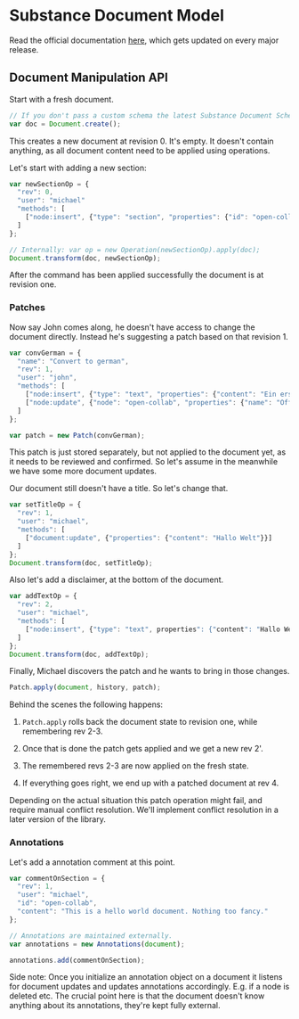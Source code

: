 # Substance Document Model

Read the official documentation [here](http://interior.substance.io/modules/document.html), which gets updated on every major release.

## Document Manipulation API

Start with a fresh document.

```js
// If you don't pass a custom schema the latest Substance Document Schema is used
var doc = Document.create();
```

This creates a new document at revision 0. It's empty. It doesn't contain anything, as all document content need to be applied using operations.

Let's start with adding a new section:

```js
var newSectionOp = {
  "rev": 0,
  "user": "michael"
  "methods": [
    ["node:insert", {"type": "section", "properties": {"id": "open-collab", name": "Open Collaboration"}}]
  ]
};

// Internally: var op = new Operation(newSectionOp).apply(doc);
Document.transform(doc, newSectionOp);


```
After the command has been applied successfully the document is at revision one.

### Patches

Now say John comes along, he doesn't have access to change the document directly. Instead he's suggesting a patch based on that revision 1.

```js
var convGerman = {
  "name": "Convert to german",
  "rev": 1,
  "user": "john",
  "methods": [
  	["node:insert", {"type": "text", "properties": {"content": "Ein erster Paragraph."}}],
    ["node:update", {"node": "open-collab", "properties": {"name": "Offene Kollaboration"}}]
  ]
};

var patch = new Patch(convGerman);
```

This patch is just stored separately, but not applied to the document yet, as it needs to be reviewed and confirmed. So let's assume in the meanwhile we have some more document updates.

Our document still doesn't have a title. So let's change that.

```js
var setTitleOp = {
  "rev": 1,
  "user": "michael",
  "methods": [
    ["document:update", {"properties": {"content": "Hallo Welt"}}]
  ]
};
Document.transform(doc, setTitleOp);
```

Also let's add a disclaimer, at the bottom of the document.

```js
var addTextOp = {
  "rev": 2,
  "user": "michael",
  "methods": [
    ["node:insert", {"type": "text", properties": {"content": "Hallo Welt"}}]
  ]
};
Document.transform(doc, addTextOp);
```

Finally, Michael discovers the patch and he wants to bring in those changes.

```js
Patch.apply(document, history, patch);
```

Behind the scenes the following happens:

1. `Patch.apply` rolls back the document state to revision one, while remembering rev 2-3.

2. Once that is done the patch gets applied and we get a new rev 2'.

3. The remembered revs 2-3 are now applied on the fresh state.

4. If everything goes right, we end up with a patched document at rev 4.

Depending on the actual situation this patch operation might fail, and require manual conflict resolution. We'll implement conflict resolution in a later version of the library.


### Annotations

Let's add a annotation comment at this point.

```js
var commentOnSection = {
  "rev": 1,
  "user": "michael",
  "id": "open-collab",
  "content": "This is a hello world document. Nothing too fancy."
};

// Annotations are maintained externally.
var annotations = new Annotations(document);

annotations.add(commentOnSection);
```

Side note: Once you initialize an annotation object on a document it listens for document updates and updates annotations accordingly. E.g. if a node is deleted etc. The crucial point here is that the document doesn't know anything about its annotations, they're kept fully external.

